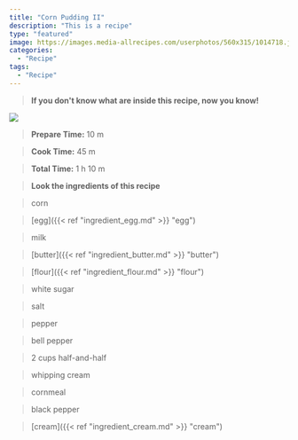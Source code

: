```yaml
---
title: "Corn Pudding II"
description: "This is a recipe"
type: "featured"
image: https://images.media-allrecipes.com/userphotos/560x315/1014718.jpg
categories: 
  - "Recipe"
tags: 
  - "Recipe"
---
```



>**If you don't know what are inside this recipe, now you know!**

![](../images/Recipes-Banner.jpg)
> **Prepare Time:** 10 m


> **Cook Time:** 45 m


> **Total Time:** 1 h 10 m

> **Look the ingredients of this recipe**

> corn

> [egg]({{< ref "ingredient_egg.md" >}} "egg")

> milk

> [butter]({{< ref "ingredient_butter.md" >}} "butter")

> [flour]({{< ref "ingredient_flour.md" >}} "flour")

> white sugar

> salt

> pepper

> bell pepper

> 2 cups half-and-half

> whipping cream

> cornmeal

> black pepper

> [cream]({{< ref "ingredient_cream.md" >}} "cream")

